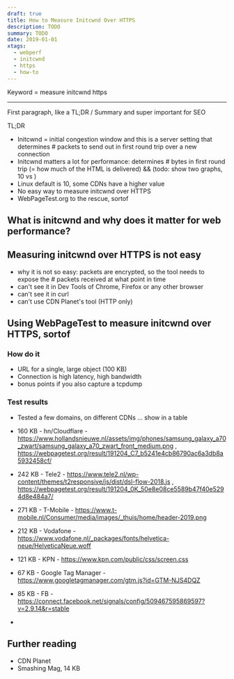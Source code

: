 ```yaml
---
draft: true
title: How to Measure Initcwnd Over HTTPS
description: TODO
summary: TODO
date: 2019-01-01
xtags:
  - webperf
  - initcwnd
  - https
  - how-to
---
```


Keyword = measure initcwnd https



---

First paragraph, like a TL;DR / Summary and super important for SEO

TL;DR

- Initcwnd = initial congestion window and this is a server setting that determines # packets to send out in first round trip over a new connection
- Initcwnd matters a lot for performance: determines # bytes in first round trip (= how much of the HTML is delivered) && (todo: show two graphs, 10 vs )
- Linux default is 10, some CDNs have a higher value
- No easy way to measure initcwnd over HTTPS
- WebPageTest.org to the rescue, sortof


## What is initcwnd and why does it matter for web performance?


## Measuring initcwnd over HTTPS is not easy

- why it is not so easy: packets are encrypted, so the tool needs to expose the # packets received at what point in time
- can't see it in Dev Tools of Chrome, Firefox or any other browser
- can't see it in curl
- can't use CDN Planet's tool (HTTP only)


## Using WebPageTest to measure initcwnd over HTTPS, sortof

### How do it

- URL for a single, large object (100 KB)
- Connection is high latency, high bandwidth
- bonus points if you also capture a tcpdump

### Test results

- Tested a few domains, on different CDNs ... show in a table 
- 160 KB - hn/Cloudflare - https://www.hollandsnieuwe.nl/assets/img/phones/samsung_galaxy_a70_zwart/samsung_galaxy_a70_zwart_front_medium.png , https://webpagetest.org/result/191204_C7_b5241e4cb86790ac6a3db8a5932458cf/
- 242 KB - Tele2 - https://www.tele2.nl/wp-content/themes/t2responsive/js/dist/dsl-flow-2018.js , https://webpagetest.org/result/191204_0K_50e8e08ce5589b47f40e5294d8e484a7/
- 271 KB - T-Mobile - https://www.t-mobile.nl/Consumer/media/images/_thuis/home/header-2019.png
- 212 KB - Vodafone - https://www.vodafone.nl/_packages/fonts/helvetica-neue/HelveticaNeue.woff
- 121 KB - KPN - https://www.kpn.com/public/css/screen.css

- 67 KB - Google Tag Manager - https://www.googletagmanager.com/gtm.js?id=GTM-NJS4DQZ
- 85 KB - FB - https://connect.facebook.net/signals/config/509467595869597?v=2.9.14&r=stable
- 

## Further reading

- CDN Planet
- Smashing Mag, 14 KB